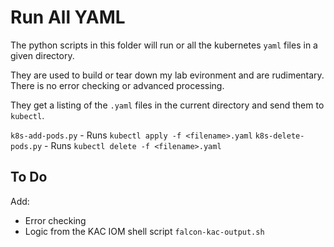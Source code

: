 # Run All YAML

The python scripts in this folder will run or all the kubernetes `yaml` files in a given directory.

They are used to build or tear down my lab evironment and are rudimentary.  There is no error checking or advanced processing.

They get a listing of the `.yaml` files in the current directory and send them to `kubectl`.

`k8s-add-pods.py` - Runs `kubectl apply -f <filename>.yaml`
`k8s-delete-pods.py` - Runs `kubectl delete -f <filename>.yaml`

## To Do

Add:
- Error checking
- Logic from the KAC IOM shell script `falcon-kac-output.sh`
